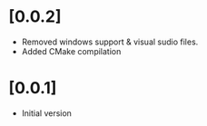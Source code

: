 

# [0.0.2]
  - Removed windows support & visual sudio files.
  - Added CMake compilation

# [0.0.1]
  - Initial version
